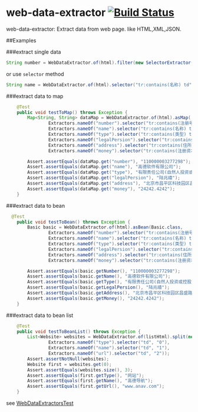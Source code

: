 # web-data-extractor [![Build Status](https://travis-ci.org/fivesmallq/web-data-extractor.svg)](https://travis-ci.org/fivesmallq/web-data-extractor)

web-data-extractor: Extract data from web page. like HTML,XML,JSON.

##Examples

###extract single data

````java
String number = WebDataExtractor.of(html).filter(new SelectorExtractor("tr:contains(名称) td", "0")).asString();
````

or use ``selector`` method

````java
String name = WebDataExtractor.of(html).selector("tr:contains(名称) td", "0").asString();
````

###extract data to map

````java
    @Test
    public void testToMap() throws Exception {
        Map<String, String> dataMap = WebDataExtractor.of(html).asMap(
                Extractors.nameOf("number").selector("tr:contains(注册号) td", "0"),
                Extractors.nameOf("name").selector("tr:contains(名称) td", "1"),
                Extractors.nameOf("type").selector("tr:contains(类型) td", "0"),
                Extractors.nameOf("legalPersion").selector("tr:contains(法定代表人) td", "1"),
                Extractors.nameOf("address").selector("tr:contains(住所) td", "0"),
                Extractors.nameOf("money").selector("tr:contains(注册资本) td", "0").regex("\\d+.\\d+"));

        Assert.assertEquals(dataMap.get("number"), "110000003277298");
        Assert.assertEquals(dataMap.get("name"), "高德软件有限公司");
        Assert.assertEquals(dataMap.get("type"), "有限责任公司(自然人投资或控股)");
        Assert.assertEquals(dataMap.get("legalPersion"), "陆兆禧");
        Assert.assertEquals(dataMap.get("address"), "北京市昌平区科技园区昌盛路18号B1座1-5层");
        Assert.assertEquals(dataMap.get("money"), "24242.4242");
    }
  ````
  
###extract data to bean

````java
  @Test
    public void testToBean() throws Exception {
        Basic basic = WebDataExtractor.of(html).asBean(Basic.class,
                Extractors.nameOf("number").selector("tr:contains(注册号) td", "0"),
                Extractors.nameOf("name").selector("tr:contains(名称) td", "1"),
                Extractors.nameOf("type").selector("tr:contains(类型) td", "0"),
                Extractors.nameOf("legalPersion").selector("tr:contains(法定代表人) td", "1"),
                Extractors.nameOf("address").selector("tr:contains(住所) td", "0"),
                Extractors.nameOf("money").selector("tr:contains(注册资本) td", "0").regex("\\d+.\\d+"));

        Assert.assertEquals(basic.getNumber(), "110000003277298");
        Assert.assertEquals(basic.getName(), "高德软件有限公司");
        Assert.assertEquals(basic.getType(), "有限责任公司(自然人投资或控股)");
        Assert.assertEquals(basic.getLegalPersion(), "陆兆禧");
        Assert.assertEquals(basic.getAddress(), "北京市昌平区科技园区昌盛路18号B1座1-5层");
        Assert.assertEquals(basic.getMoney(), "24242.4242");
    }
````

###extract data to bean list

````java
    @Test
    public void testToBeanList() throws Exception {
        List<Website> websites = WebDataExtractor.of(listHtml).split(new SelectorExtractor("tr:has(td)")).asBeanList(Website.class,
                Extractors.nameOf("type").selector("td", "0"),
                Extractors.nameOf("name").selector("td", "1"),
                Extractors.nameOf("url").selector("td", "2"));
        Assert.assertNotNull(websites);
        Website first = websites.get(0);
        Assert.assertEquals(websites.size(), 3);
        Assert.assertEquals(first.getType(), "网站");
        Assert.assertEquals(first.getName(), "高德导航");
        Assert.assertEquals(first.getUrl(), "www.anav.com");
    }
````

see [WebDataExtractorsTest](https://github.com/fivesmallq/web-data-extractor/blob/master/src/test/java/im/nll/data/extractor/WebDataExtractorsTest.java)
